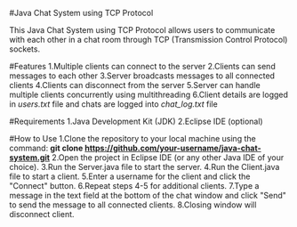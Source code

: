#Java Chat System using TCP Protocol

This Java Chat System using TCP Protocol allows users to communicate with each other in a chat room through TCP (Transmission Control Protocol) sockets.

#Features
1.Multiple clients can connect to the server
2.Clients can send messages to each other
3.Server broadcasts messages to all connected clients
4.Clients can disconnect from the server
5.Server can handle multiple clients concurrently using multithreading
6.Client details are logged in *users.txt* file and chats are logged into *chat_log.txt* file

#Requirements
1.Java Development Kit (JDK)
2.Eclipse IDE (optional)

#How to Use
1.Clone the repository to your local machine using the command:
**git clone https://github.com/your-username/java-chat-system.git**
2.Open the project in Eclipse IDE (or any other Java IDE of your choice).
3.Run the Server.java file to start the server.
4.Run the Client.java file to start a client.
5.Enter a username for the client and click the "Connect" button.
6.Repeat steps 4-5 for additional clients.
7.Type a message in the text field at the bottom of the chat window and click "Send" to send the message to all connected clients.
8.Closing window will disconnect client.
